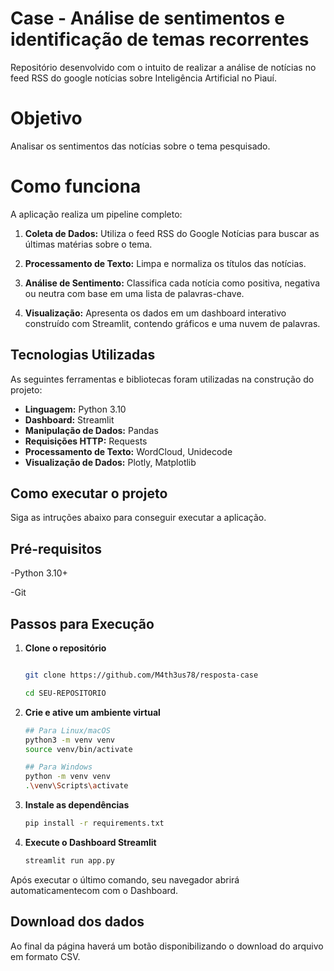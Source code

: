 # Case - Análise de sentimentos e identificação de temas recorrentes

Repositório desenvolvido com o intuito de realizar a análise de notícias no feed RSS do google notícias sobre Inteligência Artificial no Piauí.

# Objetivo

Analisar os sentimentos das notícias sobre o tema pesquisado.

# Como funciona

A aplicação realiza um pipeline completo:
1. **Coleta de Dados:** Utiliza o feed RSS do Google Notícias para buscar as últimas matérias sobre o tema.

2. **Processamento de Texto:** Limpa e normaliza os títulos das notícias.

3. **Análise de Sentimento:** Classifica cada notícia como positiva, negativa ou neutra com base em uma lista de palavras-chave.

4. **Visualização:** Apresenta os dados em um dashboard interativo construído com Streamlit, contendo gráficos e uma nuvem de palavras.


## Tecnologias Utilizadas

As seguintes ferramentas e bibliotecas foram utilizadas na construção do projeto:

-   **Linguagem:** Python 3.10
-   **Dashboard:** Streamlit
-   **Manipulação de Dados:** Pandas
-   **Requisições HTTP:** Requests
-   **Processamento de Texto:** WordCloud, Unidecode
-   **Visualização de Dados:** Plotly, Matplotlib

## Como executar o projeto

Siga as intruções abaixo para conseguir executar a aplicação.

## Pré-requisitos
-Python 3.10+ 

-Git


## Passos para Execução

1. **Clone o repositório**
    ```bash
    
    git clone https://github.com/M4th3us78/resposta-case

    cd SEU-REPOSITORIO
    

2. **Crie e ative um ambiente virtual**
    ``` bash
    ## Para Linux/macOS
    python3 -m venv venv
    source venv/bin/activate

    ## Para Windows
    python -m venv venv
    .\venv\Scripts\activate

3. **Instale as dependências**
    ``` bash
    pip install -r requirements.txt
    

4. **Execute o Dashboard Streamlit**
    ``` bash
    streamlit run app.py

Após executar o último comando, seu navegador abrirá automaticamentecom com o Dashboard.

## Download dos dados

Ao final da página haverá um botão disponibilizando o download do arquivo em formato CSV.